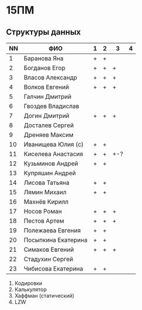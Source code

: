 # 15ПМ
## Структуры данных

| NN  | ФИО                   | 1   | 2   | 3   | 4   |
| --- | --------------------- | --- | --- | --- | --- |
| 1   | Баранова Яна          | +   | +   |     |     |
| 2   | Богданов Егор         | +   | +   | +   |     |
| 3   | Власов Александр      | +   | +   | +   |     |
| 4   | Волков Евгений        | +   | +   | +   |     |
| 5   | Галчин Дмитрий        |     |     |     |     |
| 6   | Гвоздев Владислав     |     |     |     |     |
| 7   | Догин Дмитрий         | +   | +   | +   |     |
| 8   | Досталев Сергей       |     |     |     |     |
| 9   | Дреняев Максим        |     |     |     |     |
| 10  | Иванищева Юлия (с)    | +   | +   |     |     |
| 11  | Киселева Анастасия    | +   | +   | +-? |     |
| 12  | Кузьминов Андрей      | +   | +   |     |     |
| 13  | Купряшин Андрей       |     |     |     |     |
| 14  | Лисова Татьяна        | +   | +   |     |     |
| 15  | Лямин Михаил          | +   | +   |     |     |
| 16  | Махнёв Кирилл         |     |     |     |     |
| 17  | Носов Роман           | +   | +   | +   |     |
| 18  | Пестов Артем          | +   | +   | +   |     |
| 19  | Полежаева Евгения     | +   | +   |     |     |
| 20  | Посыпкина Екатерина   | +   | +   |     |     |
| 21  | Симаков Евгений       | +   | +   | +   |     |
| 22  | Стадухин Сергей       |     |     |     |     |
| 23  | Чибисова Екатерина    | +   | +   |     |     |

1. Кодировки
2. Калькулятор
3. Хаффман (статический)
4. LZW

